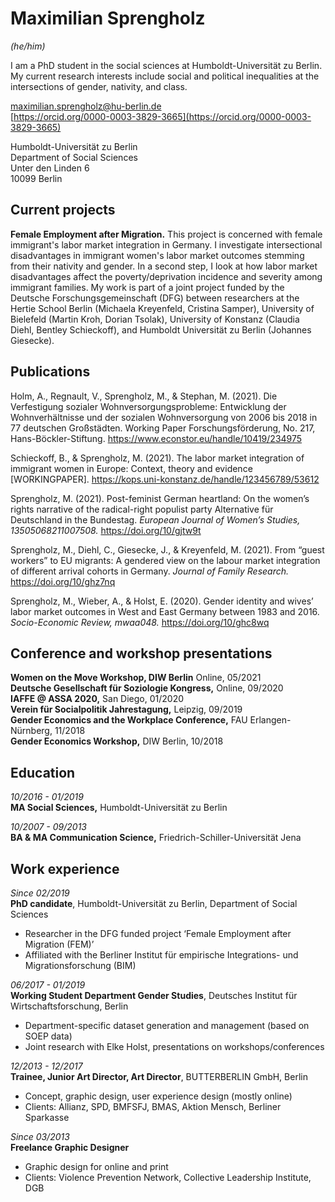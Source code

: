 # Maximilian Sprengholz
_(he/him)_

I am a PhD student in the social sciences at Humboldt-Universität zu Berlin. My current research interests include social and political inequalities at the intersections of gender, nativity, and class.

[maximilian.sprengholz@hu-berlin.de](mailto:maximilian.sprengholz@hu-berlin.de)<br />
[https://orcid.org/0000-0003-3829-3665](https://orcid.org/0000-0003-3829-3665)

Humboldt-Universität zu Berlin<br />
Department of Social Sciences<br />
Unter den Linden 6<br />
10099 Berlin

## Current projects
__Female Employment after Migration.__ This project is concerned with female immigrant's labor market integration in Germany. I investigate intersectional disadvantages in immigrant women's labor market outcomes stemming from their nativity and gender. In a second step, I look at how labor market disadvantages affect the poverty/deprivation incidence and severity among immigrant families. My work is part of a joint project funded by the Deutsche Forschungsgemeinschaft (DFG) between researchers at the Hertie School Berlin (Michaela Kreyenfeld, Cristina Samper), University of Bielefeld (Martin Kroh, Dorian Tsolak), University of Konstanz (Claudia Diehl, Bentley Schieckoff), and Humboldt Universität zu Berlin (Johannes Giesecke).


## Publications

Holm, A., Regnault, V., Sprengholz, M., & Stephan, M. (2021). Die Verfestigung sozialer Wohnversorgungsprobleme: Entwicklung der Wohnverhältnisse und der sozialen Wohnversorgung von 2006 bis 2018 in 77 deutschen Großstädten. Working Paper Forschungsförderung, No. 217, Hans-Böckler-Stiftung. https://www.econstor.eu/handle/10419/234975

Schieckoff, B., & Sprengholz, M. (2021). The labor market integration of immigrant women in Europe: Context, theory and evidence [WORKINGPAPER]. https://kops.uni-konstanz.de/handle/123456789/53612

Sprengholz, M. (2021). Post-feminist German heartland: On the women’s rights narrative of the radical-right populist party Alternative für Deutschland in the Bundestag. _European Journal of Women’s Studies, 13505068211007508._ https://doi.org/10/gjtw9t

Sprengholz, M., Diehl, C., Giesecke, J., & Kreyenfeld, M. (2021). From “guest workers” to EU migrants: A gendered view on the labour market integration of different arrival cohorts in Germany. _Journal of Family Research._ https://doi.org/10/ghz7nq

Sprengholz, M., Wieber, A., & Holst, E. (2020). Gender identity and wives’ labor market outcomes in West and East Germany between 1983 and 2016. _Socio-Economic Review, mwaa048._ https://doi.org/10/ghc8wq


## Conference and workshop presentations

__Women on the Move Workshop, DIW Berlin__ Online, 05/2021<br />
__Deutsche Gesellschaft für Soziologie Kongress,__ Online, 09/2020<br />
__IAFFE @ ASSA 2020,__ San Diego, 01/2020<br />
__Verein für Socialpolitik Jahrestagung,__ Leipzig, 09/2019<br />
__Gender Economics and the Workplace Conference,__ FAU Erlangen-Nürnberg, 11/2018<br />
__Gender Economics Workshop,__ DIW Berlin, 10/2018<br />


## Education

_10/2016 - 01/2019_<br />
__MA Social Sciences,__ Humboldt-Universität zu Berlin

_10/2007 - 09/2013_<br />
__BA & MA Communication Science,__ Friedrich-Schiller-Universität Jena


## Work experience

_Since 02/2019_<br />
__PhD candidate__, Humboldt-Universität zu Berlin, Department of Social Sciences
- Researcher in the DFG funded project ‘Female Employment after Migration (FEM)’
- Affiliated with the Berliner Institut für empirische Integrations- und Migrationsforschung (BIM)

_06/2017 - 01/2019_<br />
__Working Student Department Gender Studies__, Deutsches Institut für Wirtschaftsforschung, Berlin
- Department-specific dataset generation and management (based on SOEP data)
- Joint research with Elke Holst, presentations on workshops/conferences

_12/2013 - 12/2017_<br />
__Trainee, Junior Art Director, Art Director__, BUTTERBERLIN GmbH, Berlin
- Concept, graphic design, user experience design (mostly online)
- Clients: Allianz, SPD, BMFSFJ, BMAS, Aktion Mensch, Berliner Sparkasse

_Since 03/2013_<br />
__Freelance Graphic Designer__
- Graphic design for online and print
- Clients: Violence Prevention Network, Collective Leadership Institute, DGB
